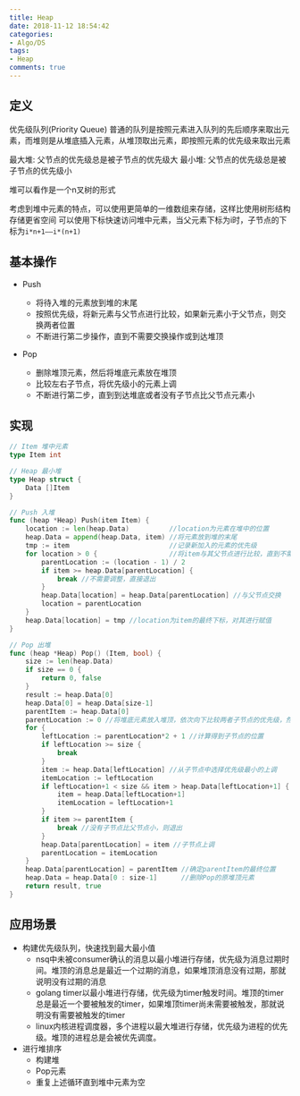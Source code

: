 ```yaml
---
title: Heap
date: 2018-11-12 18:54:42
categories: 
- Algo/DS
tags: 
- Heap
comments: true
---
```


## 定义

优先级队列(Priority Queue)
普通的队列是按照元素进入队列的先后顺序来取出元素，而堆则是从堆底插入元素，从堆顶取出元素，即按照元素的优先级来取出元素

最大堆: 父节点的优先级总是被子节点的优先级大
最小堆: 父节点的优先级总是被子节点的优先级小

堆可以看作是一个n叉树的形式

考虑到堆中元素的特点，可以使用更简单的一维数组来存储，这样比使用树形结构存储更省空间
可以使用下标快速访问堆中元素，当父元素下标为i时，子节点的下标为`i*n+1——i*(n+1)`

## 基本操作

- Push

  - 将待入堆的元素放到堆的末尾
  - 按照优先级，将新元素与父节点进行比较，如果新元素小于父节点，则交换两者位置
  - 不断进行第二步操作，直到不需要交换操作或到达堆顶

- Pop

  - 删除堆顶元素，然后将堆底元素放在堆顶
  - 比较左右子节点，将优先级小的元素上调
  - 不断进行第二步，直到到达堆底或者没有子节点比父节点元素小

## 实现

```Go
// Item 堆中元素
type Item int

// Heap 最小堆
type Heap struct {
    Data []Item
}

// Push 入堆
func (heap *Heap) Push(item Item) {
    location := len(heap.Data)          //location为元素在堆中的位置
    heap.Data = append(heap.Data, item) //将元素放到堆的末尾
    tmp := item                         //记录新加入的元素的优先级
    for location > 0 {                  //将item与其父节点进行比较，直到不需要调整或到达堆顶未知
        parentLocation := (location - 1) / 2
        if item >= heap.Data[parentLocation] {
            break //不需要调整，直接退出
        }
        heap.Data[location] = heap.Data[parentLocation] //与父节点交换
        location = parentLocation
    }
    heap.Data[location] = tmp //location为item的最终下标，对其进行赋值
}

// Pop 出堆
func (heap *Heap) Pop() (Item, bool) {
    size := len(heap.Data)
    if size == 0 {
        return 0, false
    }
    result := heap.Data[0]
    heap.Data[0] = heap.Data[size-1]
    parentItem := heap.Data[0]
    parentLocation := 0 //将堆底元素放入堆顶，依次向下比较两者子节点的优先级，然后将优先级小的上调
    for {
        leftLocation := parentLocation*2 + 1 //计算得到子节点的位置
        if leftLocation >= size {
            break
        }
        item := heap.Data[leftLocation] //从子节点中选择优先级最小的上调
        itemLocation := leftLocation
        if leftLocation+1 < size && item > heap.Data[leftLocation+1] {
            item = heap.Data[leftLocation+1]
            itemLocation = leftLocation+1
        }
        if item >= parentItem {
            break //没有子节点比父节点小，则退出
        }
        heap.Data[parentLocation] = item //子节点上调
        parentLocation = itemLocation
    }
    heap.Data[parentLocation] = parentItem //确定parentItem的最终位置
    heap.Data = heap.Data[0 : size-1]      //删除Pop的原堆顶元素
    return result, true
}
```

## 应用场景

- 构建优先级队列，快速找到最大最小值
  - nsq中未被consumer确认的消息以最小堆进行存储，优先级为消息过期时间。堆顶的消息总是最近一个过期的消息，如果堆顶消息没有过期，那就说明没有过期的消息
  - golang timer以最小堆进行存储，优先级为timer触发时间。堆顶的timer总是最近一个要被触发的timer，如果堆顶timer尚未需要被触发，那就说明没有需要被触发的timer
  - linux内核进程调度器，多个进程以最大堆进行存储，优先级为进程的优先级。堆顶的进程总是会被优先调度。
- 进行堆排序
  - 构建堆
  - Pop元素
  - 重复上述循环直到堆中元素为空
